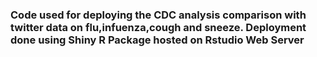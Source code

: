 <h3>Code used for deploying the CDC analysis comparison with twitter data on flu,infuenza,cough and sneeze.
Deployment done using Shiny R Package hosted on Rstudio Web Server </h3>
